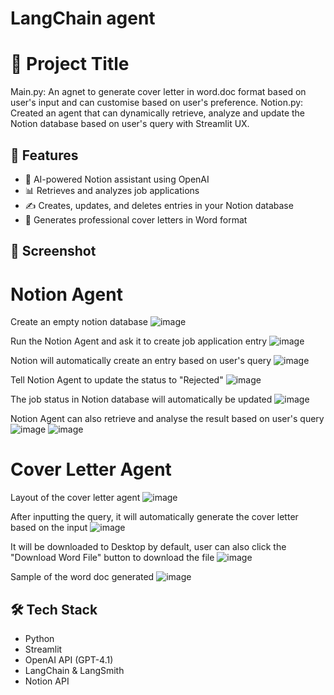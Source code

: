 # LangChain agent
# 📘 Project Title

Main.py: An agnet to generate cover letter in word.doc format based on user's input and can customise based on user's preference.
Notion.py: Created an agent that can dynamically retrieve, analyze and update the Notion database based on user's query with Streamlit UX.

## 🚀 Features

- 🤖 AI-powered Notion assistant using OpenAI
- 📊 Retrieves and analyzes job applications
- ✍️ Creates, updates, and deletes entries in your Notion database
- 📁 Generates professional cover letters in Word format

## 📸 Screenshot

# Notion Agent

Create an empty notion database
![image](https://github.com/user-attachments/assets/6908ba55-abcd-4ba2-b267-fec02b113df7)

Run the Notion Agent and ask it to create job application entry
![image](https://github.com/user-attachments/assets/cab1a643-1fab-4414-b97e-f242a427d576)

Notion will automatically create an entry based on user's query
![image](https://github.com/user-attachments/assets/3b2582e6-4f05-4df4-875d-a40d4ff59a46)

Tell Notion Agent to update the status to "Rejected"
![image](https://github.com/user-attachments/assets/bb963eda-1c9a-4bde-a059-2e623167b80c)

The job status in Notion database will automatically be updated
![image](https://github.com/user-attachments/assets/2be89456-9e21-4a1c-9618-fccd8aeb04ce)

Notion  Agent can also retrieve and analyse the result based on user's query
![image](https://github.com/user-attachments/assets/dd621d30-01f9-4833-a1cd-e6c377621f27)
![image](https://github.com/user-attachments/assets/8d8b6207-f2a9-4c1a-833d-80dc7fde8940)



# Cover Letter Agent

Layout of the cover letter agent
![image](https://github.com/user-attachments/assets/0c94d15b-3fdf-4754-9bbc-9fd3e52ef31f)

After inputting the query, it will automatically generate the cover letter based on the input
![image](https://github.com/user-attachments/assets/dad8c654-21e7-49f5-89f6-480ca5299fdc)

It will be downloaded to Desktop by default, user can also click the "Download Word File" button to download the file
![image](https://github.com/user-attachments/assets/a8d41fc9-a07a-4e39-9205-701cfd800a5b)

Sample of the word doc generated
![image](https://github.com/user-attachments/assets/1ea2779c-4809-4305-8bcb-f27c950807a1)



## 🛠️ Tech Stack

- Python
- Streamlit
- OpenAI API (GPT-4.1)
- LangChain & LangSmith
- Notion API
